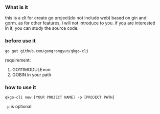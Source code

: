 ### What is it
this is a cli for create go project(do not include web) based on gin and gorm. as for other features, i will not introduce to you. if you are interested in it, you can study the source code.

### before use it
```go get github.com/gongrongyun/qkgo-cli```

requirement:
1. GO111MODULE=on
2. GOBIN in your path

### how to use it
```qkgo-cli new [YOUR PROJECT NAME] -p [PROJECT PATH]```

```-p``` is optional